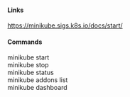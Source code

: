 #### Links
https://minikube.sigs.k8s.io/docs/start/  

#### Commands
minikube start  
minikube stop  
minikube status  
minikube addons list  
minikube dashboard  
